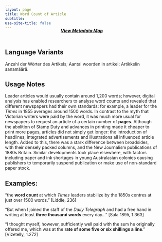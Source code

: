 ```yaml
---
layout: page
title: Word Count of Article
subtitle:  
use-site-title: false
---
```


<h4 style="text-align:center;font-style:italic;margin-top:-20px;margin-bottom:50px;"><a href="../../maps/word-count-of-article">View Metadata Map</a></h4>

## Language Variants

Anzahl der Wörter des Artikels; Aantal woorden in artikel; Artikkelin
sanamäärä.

## Usage Notes

Leader articles would usually contain around 1,200 words; however,
digital analysis has enabled researchers to analyse word counts and
revealed that different newspapers had their own standards: for example,
a leader for the *Times* in 1855 averages around 1500 words. In contrast
to the myth that Victorian writers were paid by the word, it was much
more usual for newspapers to request an article of a certain number of
**pages**. Although the abolition of Stamp Duty and advances in printing
made it cheaper to print more pages, articles did not simply get longer:
the introduction of headlines, integrated advertisements and
illustrations all influenced article length. Added to this, there was a
stark difference between broadsides, with their densely packed columns,
and the New Journalism publications of 1880s Britain. Similar
developments took place elsewhere, with factors including paper and ink
shortages in young Australasian colonies causing publishers to
temporarily suspend publication or make use of non-standard paper stock.

## Examples:

“the **word count** at which *Times* leaders stabilize by the 1850s
    centres at just over 1500 words.” \[Liddle, 236\]

“But when I joined the staff of the *Daily Telegraph* and had a free
    hand in writing at least **three thousand words** every day…” \[Sala
    1895, 1.363\]

“I thought myself, however, sufficiently well paid with the sum he
    originally offered me, which was at the **rate of some five or six
    shillings a line**.” \[Vizetelly, 1.272\]
